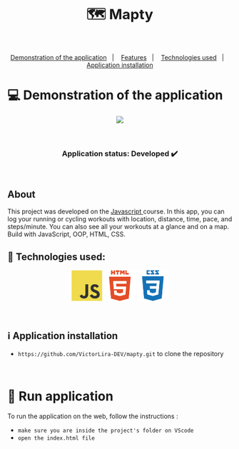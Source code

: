 ## **<h2 align="center"> 🗺️ Mapty</h2>**

<br>
<p align="center">
  <a href="#computer-demonstration-of-the-application">Demonstration of the application</a>&nbsp;&nbsp;&nbsp;|&nbsp;&nbsp;&nbsp;
  <a href="#star-features">Features</a>&nbsp;&nbsp;&nbsp;|&nbsp;&nbsp;&nbsp;
  <a href="#rocket-technologies-used">Technologies used</a>&nbsp;&nbsp;&nbsp;|&nbsp;&nbsp;&nbsp;
  <a href="#information_source-application-installation">Application installation</a>
</p>

# :computer: Demonstration of the application

<p align="center">
  <img src="https://ik.imagekit.io/mcvhbcq4zu/web_HZiFLz2c8.gif?ik-sdk-version=javascript-1.4.3&updatedAt=1648483986438" width="1400px"/>
</p>

<br>

<h3 align="center"> 
	Application status: Developed ✔️
</h3>
<br>

## About
This project was developed on the <a href="https://www.udemy.com/course/the-complete-javascript-course/" target="_blank"> Javascript </a> course. In this app, you can log your running or cycling workouts with location, distance, time, pace, and steps/minute. You can also see all your workouts at a glance and on a map. Build with JavaScript, OOP, HTML, CSS.

## :rocket: Technologies used:
<p align="center">
	<img src="https://github.com/devicons/devicon/blob/master/icons/javascript/javascript-original.svg" alt="js" width="70" height="70"/>
	<img src="https://github.com/devicons/devicon/blob/master/icons/html5/html5-plain-wordmark.svg" alt="html5"  width="70" height="70"/>
	<img src="https://github.com/devicons/devicon/blob/master/icons/css3/css3-plain-wordmark.svg" alt="css3" width="70" height="70"/>
</p>

<br>

## :information_source: Application installation
- `https://github.com/VictorLira-DEV/mapty.git` to clone the repository

<br>

# 🎲 Run application
To run the application on the web, follow the instructions :
- `make sure you are inside the project's folder on VScode`
- `open the index.html file`
<br>
